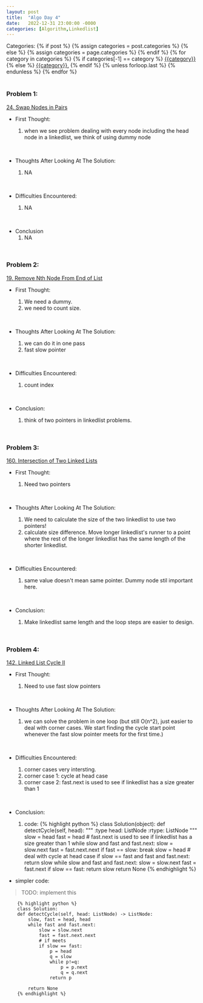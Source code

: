 ```yaml
---
layout: post
title:  "Algo Day 4"
date:   2022-12-31 23:00:00 -0000
categories: [Algorithm,Linkedlist]
---
```


<div class="post-categories">
  Categories:
  {% if post %}
    {% assign categories = post.categories %}
  {% else %}
    {% assign categories = page.categories %}
  {% endif %}
  {% for category in categories %}
    {% if categories[-1] == category %}
        <a href="{{site.baseurl}}/categories/#{{category|slugize}}">{{category}}</a>
    {% else %}
        <a href="{{site.baseurl}}/categories/#{{category|slugize}}">{{category}},</a>
    {% endif %}
  {% unless forloop.last %}&nbsp;{% endunless %}
  {% endfor %}
</div>
&nbsp;

### Problem 1:

[24. Swap Nodes in Pairs](https://leetcode.com/problems/swap-nodes-in-pairs/)

* First Thought:

  1. when we see problem dealing with every node including the head node in a linkedlist, we think of using dummy node

&nbsp;

* Thoughts After Looking At The Solution:

  1. NA

&nbsp;

* Difficulties Encountered:

  1. NA

&nbsp;

* Conclusion
  1. NA

&nbsp;

### Problem 2:

[19. Remove Nth Node From End of List](https://leetcode.com/problems/remove-nth-node-from-end-of-list/)

* First Thought:

  1. We need a dummy.
  2. we need to count size.

&nbsp;

* Thoughts After Looking At The Solution:

  1. we can do it in one pass
  2. fast slow pointer

&nbsp;

* Difficulties Encountered:

  1. count index

&nbsp;

* Conclusion:

  1. think of two pointers in linkedlist problems.

&nbsp;

### Problem 3:

[160. Intersection of Two Linked Lists](https://leetcode.com/problems/intersection-of-two-linked-lists/)

* First Thought:

  1. Need two pointers

&nbsp;

* Thoughts After Looking At The Solution:

  1. We need to calculate the size of the two linkedlist to use two pointers!
  2. calculate size difference. Move longer linkedlist's runner to a point where the rest of the longer linkedlist has the same length of the shorter linkedlist.

&nbsp;

* Difficulties Encountered:

  1. same value doesn't mean same pointer. Dummy node stil important here.

&nbsp;

* Conclusion:

  1. Make linkedlist same length and the loop steps are easier to design.

&nbsp;

### Problem 4:

[142. Linked List Cycle II](https://leetcode.com/problems/linked-list-cycle-ii/)

* First Thought:

  1. Need to use fast slow pointers

&nbsp;

* Thoughts After Looking At The Solution:

  1. we can solve the problem in one loop (but still O(n^2), just easier to deal with corner cases. We start finding the cycle start point whenever the fast slow pointer meets for the first time.)

&nbsp;

* Difficulties Encountered:

  1. corner cases very intersting.
  2. corner case 1: cycle at head case
  3. corner case 2: fast.next is used to see if linkedlist has a size greater than 1

&nbsp;

* Conclusion:

    1. code:
        {% highlight python %}
        class Solution(object):
        def detectCycle(self, head):
            """
            :type head: ListNode
            :rtype: ListNode
            """
            slow = head
            fast = head
            # fast.next is used to see if linkedlist has a size greater than 1
            while slow and fast and fast.next:
                slow = slow.next
                fast = fast.next.next
                if fast == slow:
                    break
            slow = head
            # deal with cycle at head case
            if slow == fast and fast and fast.next:
                return slow
            while slow and fast and fast.next:
                slow = slow.next
                fast = fast.next
                if slow == fast:
                    return slow
            return None
        {% endhighlight %}

* simpler code:
>TODO: implement this

        {% highlight python %}
        class Solution:
        def detectCycle(self, head: ListNode) -> ListNode:
            slow, fast = head, head
            while fast and fast.next:
                slow = slow.next
                fast = fast.next.next
                # if meets
                if slow == fast:
                    p = head
                    q = slow
                    while p!=q:
                        p = p.next
                        q = q.next
                    return p

            return None
        {% endhighlight %}

&nbsp;
